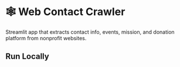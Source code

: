 # 🕸️ Web Contact Crawler

Streamlit app that extracts contact info, events, mission, and donation platform from nonprofit websites.

## Run Locally
